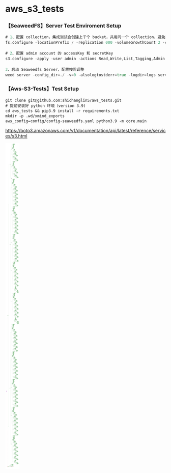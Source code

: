 # aws_s3_tests
### 【SeaweedFS】Server Test Enviroment Setup
```go
# 1、配置 collection，集成测试会创建上千个 bucket，共用同一个 collection，避免本地创建大量 volume
fs.configure -locationPrefix / -replication 000 -volumeGrowthCount 2 -collection s3tests -apply

# 2、配置 admin account 的 accessKey 和 secretKey
s3.configure -apply -user admin -actions Read,Write,List,Tagging,Admin -access_key AKIARVTQO2DJNBALAG2Y -secret_key 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

3、启动 Seaweedfs Server，配置按需调整
weed server -config_dir=./ -v=0 -alsologtostderr=true -logdir=logs server -ip=127.0.0.1 -dir=volume -master.dir=master -master.volumeSizeLimitMB=300 -master.volumePreallocate=false -master=true -volume=true -filer=true -s3=true -s3.config=identity.json -iam=false -webdav=false -volume.max=10
```

### 【Aws-S3-Tests】Test Setup
```shell
git clone git@github.com:shichanglin5/aws_tests.git
# 提前安装好 python 环境（version 3.9)
cd aws_tests && pip3.9 install -r requirements.txt
mkdir -p .wd/xmind_exports
aws_config=config/config-seaweedfs.yaml python3.9 -m core.main
```

https://boto3.amazonaws.com/v1/documentation/api/latest/reference/services/s3.html

![demo.png](doc/demo.png)
